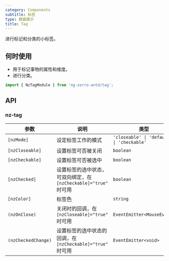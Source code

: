 ```yaml
---
category: Components
subtitle: 标签
type: 数据展示
title: Tag
---
```


进行标记和分类的小标签。

## 何时使用

- 用于标记事物的属性和维度。
- 进行分类。

```ts
import { NzTagModule } from 'ng-zorro-antd/tag';
```

## API

### nz-tag

| 参数                | 说明                                                             | 类型                                      | 默认值      |
| ------------------- | ---------------------------------------------------------------- | ----------------------------------------- | ----------- |
| `[nzMode]`          | 设定标签工作的模式                                               | `'closeable' \| 'default' \| 'checkable'` | `'default'` |
| `[nzCloseable]`     | 设置标签可否被关闭                                               | `boolean`                                 | `false`     |
| `[nzCheckable]`     | 设置标签可否被选中                                               | `boolean`                                 | `false`     |
| `[nzChecked]`       | 设置标签的选中状态，可双向绑定，在 `[nzCheckable]="true"` 时可用 | `boolean`                                 | `false`     |
| `[nzColor]`         | 标签色                                                           | `string`                                  | -           |
| `(nzOnClose)`       | 关闭时的回调，在 `[nzCloseable]="true"` 时可用                   | `EventEmitter<MouseEvent>`                | -           |
| `(nzCheckedChange)` | 设置标签的选中状态的回调，在 `[nzCheckable]="true"` 时可用       | `EventEmitter<void>`                      | -           |
